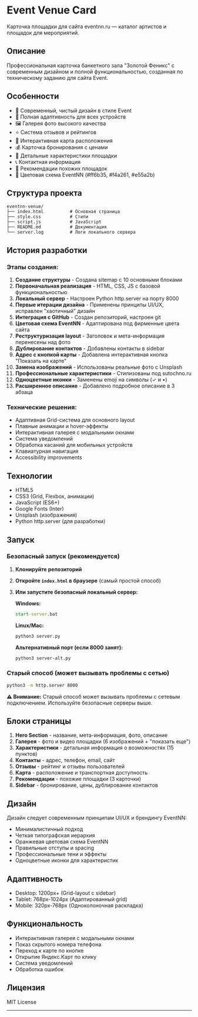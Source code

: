 # Event Venue Card

Карточка площадки для сайта eventnn.ru — каталог артистов и площадок для мероприятий.

## Описание

Профессиональная карточка банкетного зала "Золотой Феникс" с современным дизайном и полной функциональностью, созданная по техническому заданию для сайта Event.

## Особенности

- 🎨 Современный, чистый дизайн в стиле Event
- 📱 Полная адаптивность для всех устройств
- 🖼️ Галерея фото высокого качества
- ⭐ Система отзывов и рейтингов
- 📍 Интерактивная карта расположения
- 💰 Карточка бронирования с ценами
- 🏢 Детальные характеристики площадки
- 📞 Контактная информация
- 🔄 Рекомендации похожих площадок
- 🎯 Цветовая схема EventNN (#ff6b35, #f4a261, #e55a2b)

## Структура проекта

```
eventnn-venue/
├── index.html          # Основная страница
├── style.css           # Стили
├── script.js           # JavaScript
├── README.md           # Документация
└── server.log          # Логи локального сервера
```

## История разработки

### Этапы создания:
1. **Создание структуры** - Создана sitemap с 10 основными блоками
2. **Первоначальная реализация** - HTML, CSS, JS с базовой функциональностью
3. **Локальный сервер** - Настроен Python http.server на порту 8000
4. **Первые итерации дизайна** - Применены принципы UI/UX, исправлен "хаотичный" дизайн
5. **Интеграция с GitHub** - Создан репозиторий, настроен git
6. **Цветовая схема EventNN** - Адаптирована под фирменные цвета сайта
7. **Реструктуризация layout** - Заголовок и мета-информация перенесены над фото
8. **Дублирование контактов** - Добавлены контакты в sidebar
9. **Адрес с кнопкой карты** - Добавлена интерактивная кнопка "Показать на карте"
10. **Замена изображений** - Использованы реальные фото с Unsplash
11. **Профессиональные характеристики** - Стилизованы под sutochno.ru
12. **Одноцветные иконки** - Заменены emoji на символы (✓ и •)
13. **Расширенное описание** - Добавлено подробное описание в 3 абзаца

### Технические решения:
- Адаптивная Grid-система для основного layout
- Плавные анимации и hover-эффекты
- Интерактивная галерея с модальными окнами
- Система уведомлений
- Обработка касаний для мобильных устройств
- Клавиатурная навигация
- Accessibility improvements

## Технологии

- HTML5
- CSS3 (Grid, Flexbox, анимации)
- JavaScript (ES6+)
- Google Fonts (Inter)
- Unsplash (изображения)
- Python http.server (для разработки)

## Запуск

### Безопасный запуск (рекомендуется)

1. **Клонируйте репозиторий**
2. **Откройте `index.html` в браузере** (самый простой способ)
3. **Или запустите безопасный локальный сервер:**

   **Windows:**
   ```cmd
   start-server.bat
   ```
   
   **Linux/Mac:**
   ```bash
   python3 server.py
   ```
   
   **Альтернативный порт (если 8000 занят):**
   ```bash
   python3 server-alt.py
   ```

### Старый способ (может вызывать проблемы с сетью)
```bash
python3 -m http.server 8000
```

**⚠️ Внимание:** Старый способ может вызывать проблемы с сетевым подключением. Используйте безопасные серверы выше.

## Блоки страницы

1. **Hero Section** - название, мета-информация, фото, описание
2. **Галерея** - фото и видео площадки (6 изображений + "показать еще")
3. **Характеристики** - детальная информация о возможностях (15 пунктов)
4. **Контакты** - адрес, телефон, email, сайт
5. **Отзывы** - рейтинг и отзывы пользователей
6. **Карта** - расположение и транспортная доступность
7. **Рекомендации** - похожие площадки (3 карточки)
8. **Sidebar** - бронирование, цены, дублирование контактов

## Дизайн

Дизайн следует современным принципам UI/UX и брендингу EventNN:
- Минималистичный подход
- Четкая типографская иерархия
- Оранжевая цветовая схема EventNN
- Правильные отступы и spacing
- Профессиональные тени и эффекты
- Одноцветные иконки для характеристик

## Адаптивность

- Desktop: 1200px+ (Grid-layout с sidebar)
- Tablet: 768px-1024px (Адаптированный grid)
- Mobile: 320px-768px (Одноколоночная раскладка)

## Функциональность

- Интерактивная галерея с модальными окнами
- Показ скрытого номера телефона
- Переход к карте по кнопке
- Открытие Яндекс.Карт по клику
- Система уведомлений
- Обработка ошибок

## Лицензия

MIT License

---

